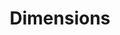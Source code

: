 ---
layout: default
bigquery: https://console.cloud.google.com/bigquery?p=covid-19-dimensions-ai&page=table&d=data&t=publications
contributors: Digital Science, https://www.digital-science.com/
cost: Free for personal, non-commercial use.
description: Dimensions contains more than 100 million publications, ranging from
  articles published in scholarly journals, books and book chapters, to preprints
  and conference proceedings. All publications are contextualized with linked data
  sets, funding, publications, patents, clinical trials, and policy documents. You
  can also view associated categories, funders, institutions, and researcher profiles.
documentation: https://docs.dimensions.ai/bigquery/index.html
last_edit: Mon, 04 Apr 2022 19:04:00 GMT
location: https://www.dimensions.ai/products/free/
maintained_by: Digital Science, https://www.digital-science.com/
schema_fields: '[''repository_id'', ''proceedings_title'', ''category_for'', ''organisation_details'',
  ''name'', ''application_number'', ''mesh_headings'', ''mesh_terms'', ''acknowledgements'',
  ''title'', ''aliases'', ''created_date'', ''grant_number'', ''category_hrcs_hc'',
  ''end_year'', ''pmid'', ''start_date'', ''status'', ''funding_jpy'', ''issue'',
  ''category_hrcs_rac'', ''source_id'', ''date_imported_gbq'', ''description'', ''patent_ids'',
  ''registry'', ''assignee_orgs'', ''editors'', ''funding_aud'', ''funder_orgs'',
  ''volume'', ''interventions'', ''associated_publication_arxiv_id'', ''categories'',
  ''labels'', ''funding_usd'', ''arxiv_id'', ''end_date'', ''priority_date'', ''research_org_city_names'',
  ''types'', ''jurisdiction'', ''original_assignee_countries'', ''priority_year'',
  ''foa_number'', ''legal_status'', ''citation_string'', ''category_rcdc'', ''funding_nzd'',
  ''clinical_trial_ids'', ''category_icrp_ct'', ''citations_count'', ''research_org_cities'',
  ''assignee_countries'', ''license'', ''filing_date'', ''isbn'', ''current_assignee_countries'',
  ''citations'', ''research_org_state_names'', ''research_org_state_codes'', ''original_assignee'',
  ''publication_year'', ''repository_url'', ''inventor_names'', ''funding_cad'', ''start_year'',
  ''altmetrics'', ''date_online'', ''funder_org'', ''eisbn'', ''category_icrp_cso'',
  ''year'', ''legal_events'', ''acronym'', ''funder_countries'', ''embargo_date'',
  ''abstract'', ''email_address'', ''links'', ''language'', ''research_orgs'', ''active_years'',
  ''phase'', ''category_sdg'', ''expiration_date'', ''open_access_categories'', ''investigators'',
  ''repository_name'', ''brief_title'', ''kind'', ''concepts'', ''journal'', ''filing_year'',
  ''date_print'', ''publication_date'', ''family_members_ids'', ''cited_by_ids'',
  ''current_assignee_orgs'', ''researcher_ids'', ''funder_org_acronyms'', ''original_assignee_orgs'',
  ''linkout'', ''journal_lists'', ''relationships'', ''category_bra'', ''funding_cny'',
  ''funding_amount'', ''original_title'', ''funder_org_cities'', ''resulting_publication_ids'',
  ''funding_chf'', ''acronyms'', ''associated_publication_pmid'', ''research_org_countries'',
  ''category_uoa'', ''pmcid'', ''associated_publication_id'', ''parent_id'', ''metrics'',
  ''external_ids'', ''wikipedia_url'', ''publication_ids'', ''expiration_year'', ''funder_org_state_codes'',
  ''family_id'', ''ipcr'', ''supporting_grant_ids'', ''funding_gbp'', ''funding_eur'',
  ''associated_publication_doi'', ''research_org_country_names'', ''open_access_categories_v2'',
  ''publisher'', ''original_abstract'', ''cpc'', ''category_hra'', ''doi'', ''pages'',
  ''established'', ''conference'', ''authors'', ''reference_ids'', ''date_normal'',
  ''address'', ''date'', ''date_modified'', ''conditions'', ''family_count'', ''gender'',
  ''funding_details'', ''funder_org_countries'', ''date_inserted'', ''granted_date'',
  ''associated_grant_ids'', ''filing_status'', ''book_title'', ''book_series_title'',
  ''resulting_publication_doi'', ''id'', ''granted_year'', ''type'', ''subtitles'',
  ''funding_currency'', ''current_assignee'']'
shortname: dimensions
tags:
- scholarly literature
- patents
- funding
- clinical trials
- academic profiles
terms_of_use: 'Use of both the Dimensions COVID-19 dataset and full Dimensions dataset
  are subject to the Dimensions Terms of use: https://www.dimensions.ai/policies-terms-legal '
title: Dimensions
uuid: dcff88bd-fe6b-4fdb-8159-809bf9d7bc1c
---